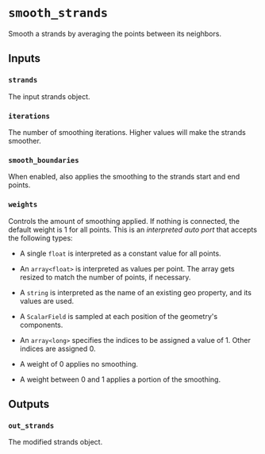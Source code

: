 # `smooth_strands`

Smooth a strands by averaging the points between its neighbors.

## Inputs

### `strands`
The input strands object.

### `iterations`
The number of smoothing iterations. Higher values will make the strands smoother.

### `smooth_boundaries`
When enabled, also applies the smoothing to the strands start and end points.

### `weights`
Controls the amount of smoothing applied.
If nothing is connected, the default weight is 1 for all points. This is an *interpreted auto port* that accepts the following types:
- A single `float` is interpreted as a constant value for all points.
- An `array<float>` is interpreted as values per point. The array gets resized to match the number of points, if necessary.
- A `string` is interpreted as the name of an existing geo property, and its values are used.
- A `ScalarField` is sampled at each position of the geometry's components.
- An `array<long>` specifies the indices to be assigned a value of 1. Other indices are assigned 0.

- A weight of 0 applies no smoothing.
- A weight between 0 and 1 applies a portion of the smoothing.

## Outputs

### `out_strands`
The modified strands object.

